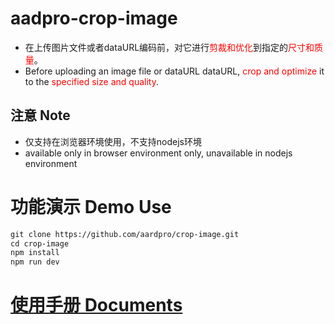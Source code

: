 # aadpro-crop-image
- <div>在上传图片文件或者dataURL编码前，对它进行<span style="color: red">剪裁和优化</span>到指定的<span style="color: red">尺寸和质量</span>。</div>
- <div style="margin-bottom:2em">Before uploading an image file or dataURL dataURL, <span style="color: red">crop and optimize</span> it to the <span style="color: red">specified size and quality</span>.</div>

## 注意 Note

- 仅支持在浏览器环境使用，不支持nodejs环境
- available only in browser environment only, unavailable in nodejs environment

# 功能演示 Demo Use
```md
git clone https://github.com/aardpro/crop-image.git
cd crop-image
npm install
npm run dev
```

# [使用手册 Documents](./lib/readme.MD)
